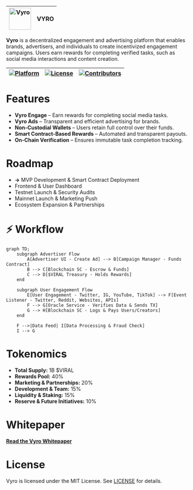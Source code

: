 | <img src="https://vyro-xyz.github.io/assets/vyro-small.png" alt="Vyro" width="60"> | VYRO |
|---|---|


**Vyro** is a decentralized engagement and advertising platform that enables brands, advertisers, and individuals to create incentivized engagement campaigns. Users earn rewards for completing verified tasks, such as social media interactions and content creation.

| [![Platform](https://img.shields.io/badge/Platform-EVM-blue?style=flat-square&logo=ethereum)]([https://](https://ethereum.org/en/developers/docs/evm/))  | [![License](https://img.shields.io/github/license/mtcxdev/AbstraNet?style=flat-square)](LICENSE)  | [![Contributors](https://img.shields.io/github/contributors/vyro-xyz/vyro?style=flat-square)](https://github.com/vyro-xyz/vyro/graphs/contributors) |
|---|---|---|

# Features
- **Vyro Engage** – Earn rewards for completing social media tasks.
- **Vyro Ads** – Transparent and efficient advertising for brands.
- **Non-Custodial Wallets** – Users retain full control over their funds.
- **Smart Contract-Based Rewards** – Automated and transparent payouts.
- **On-Chain Verification** – Ensures immutable task completion tracking.

# Roadmap
-  **->** MVP Development & Smart Contract Deployment
-  Frontend & User Dashboard
-  Testnet Launch & Security Audits
-  Mainnet Launch & Marketing Push
-  Ecosystem Expansion & Partnerships

# ⚡ Workflow
```mermaid
graph TD;
    subgraph Advertiser Flow
        A[Advertiser UI - Create Ad] --> B[Campaign Manager - Funds Contract]
        B --> C[Blockchain SC - Escrow & Funds]
        C --> D[$VIRAL Treasury - Holds Rewards]
    end

    subgraph User Engagement Flow
        E[User Engagement - Twitter, IG, YouTube, TikTok] --> F[Event Listener - Twitter, Reddit, Websites, APIs]
        F --> G[Oracle Service - Verifies Data & Sends TX]
        G --> H[Blockchain SC - Logs & Pays Users/Creators]
    end
    
    F -->|Data Feed| I[Data Processing & Fraud Check]
    I --> G
```
# Tokenomics
- **Total Supply:** 1B $VIRAL
- **Rewards Pool:** 40%
- **Marketing & Partnerships:** 20%
- **Development & Team:** 15%
- **Liquidity & Staking:** 15%
- **Reserve & Future Initiatives:** 10%

# Whitepaper
[**Read the Vyro Whitepaper**](https://vyro-xyz.github.io/assets/vyro-whitepaper-and-tokenomics.pdf)

# License
Vyro is licensed under the MIT License. See [LICENSE](LICENSE) for details.
